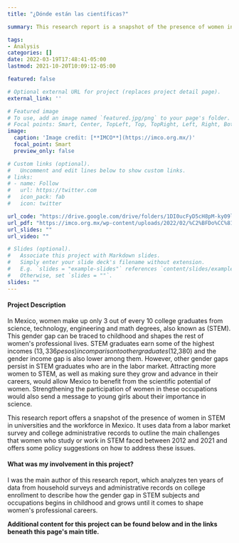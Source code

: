 ```yaml
---
title: "¿Dónde están las científicas?"

summary: This research report is a snapshot of the presence of women in STEM in universities and the workforce in Mexico. It uses data from a labor market survey and college administrative records to outline the main challenges that women who study or work in STEM faced between 2012 and 2021 and offers some policy suggestions on how to address these issues. 

tags: 
- Analysis
categories: []
date: 2022-03-19T17:48:41-05:00
lastmod: 2021-10-20T10:09:12-05:00

featured: false

# Optional external URL for project (replaces project detail page).
external_link: ''

# Featured image
# To use, add an image named `featured.jpg/png` to your page's folder.
# Focal points: Smart, Center, TopLeft, Top, TopRight, Left, Right, BottomLeft, Bottom, BottomRight.
image:
  caption: 'Image credit: [**IMCO**](https://imco.org.mx/)'
  focal_point: Smart
  preview_only: false

# Custom links (optional).
#   Uncomment and edit lines below to show custom links.
# links:
# - name: Follow
#   url: https://twitter.com
#   icon_pack: fab
#   icon: twitter

url_code: "https://drive.google.com/drive/folders/1DI0ucFyD5cH8pM-ky09lRSEOt93HHwXd?usp=sharing"
url_pdf: "https://imco.org.mx/wp-content/uploads/2022/02/%C2%BFDo%CC%81nde-esta%CC%81n-las-cienti%CC%81ficas__Documento_20220201.pdf"
url_slides: ""
url_video: ""

# Slides (optional).
#   Associate this project with Markdown slides.
#   Simply enter your slide deck's filename without extension.
#   E.g. `slides = "example-slides"` references `content/slides/example-slides.md`.
#   Otherwise, set `slides = ""`.
slides: ""
---
```


#### Project Description

In Mexico, women make up only 3 out of every 10 college graduates from science, technology, engineering and math degrees, also known as (STEM). This gender gap can be traced to childhood and shapes the rest of women's professional lives. STEM graduates earn some of the highest incomes ($13,336 pesos) in comparison to other graduates ($12,380) and the gender income gap is also lower among them. However, other gender gaps persist in STEM graduates who are in the labor market. Attracting more women to STEM, as well as making sure they grow and advance in their careers, would allow Mexico to benefit from the scientific potential of women. Strengthening the participation of women in these occupations would also send a message to young girls about their importance in science. 

This research report offers a snapshot of the presence of women in STEM in universities and the workforce in Mexico. It uses data from a labor market survey and college administrative records to outline the main challenges that women who study or work in STEM faced between 2012 and 2021 and offers some policy suggestions on how to address these issues.

#### What was my involvement in this project?

I was the main author of this research report, which analyzes ten years of data from household surveys and administrative records on college enrollment to describe how the gender gap in STEM subjects and occupations begins in childhood and grows until it comes to shape women's professional careers. 

**Additional content for this project can be found below and in the links beneath this page's main title.**
